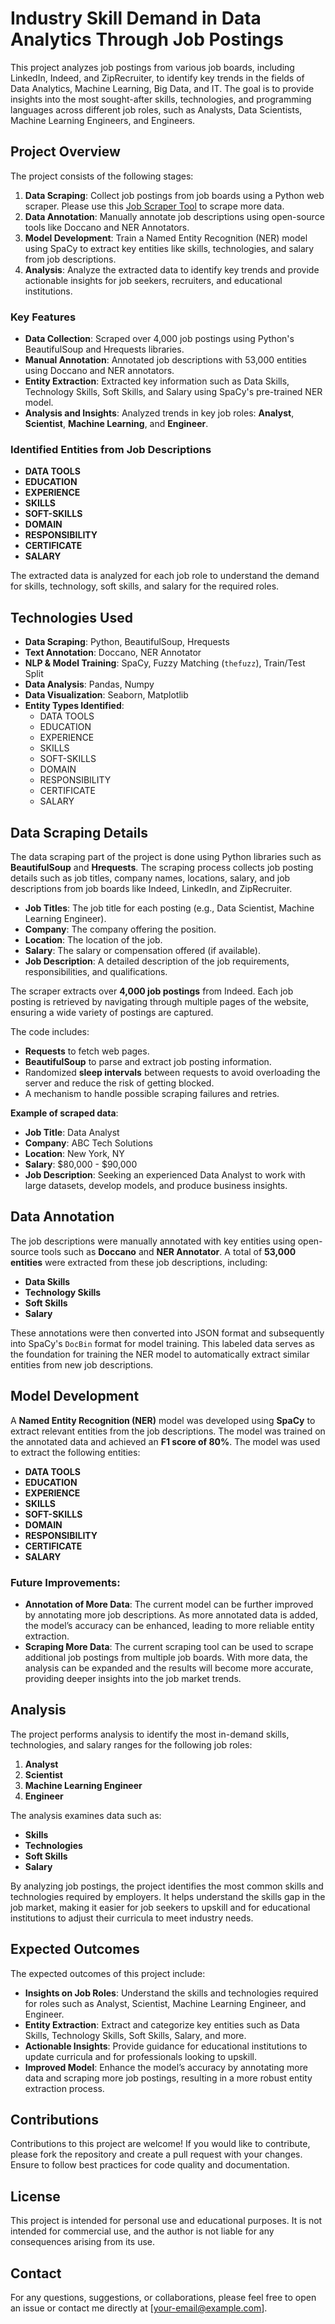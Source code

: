 # Industry Skill Demand in Data Analytics Through Job Postings

This project analyzes job postings from various job boards, including LinkedIn, Indeed, and ZipRecruiter, to identify key trends in the fields of Data Analytics, Machine Learning, Big Data, and IT. The goal is to provide insights into the most sought-after skills, technologies, and programming languages across different job roles, such as Analysts, Data Scientists, Machine Learning Engineers, and Engineers. 

## Project Overview

The project consists of the following stages:
1. **Data Scraping**: Collect job postings from job boards using a Python web scraper. Please use this [Job Scraper Tool](https://github.com/kaarthi1988/Job_Scrapper_Python_Package) to scrape more data.
2. **Data Annotation**: Manually annotate job descriptions using open-source tools like Doccano and NER Annotators.
3. **Model Development**: Train a Named Entity Recognition (NER) model using SpaCy to extract key entities like skills, technologies, and salary from job descriptions.
4. **Analysis**: Analyze the extracted data to identify key trends and provide actionable insights for job seekers, recruiters, and educational institutions.

### Key Features
- **Data Collection**: Scraped over 4,000 job postings using Python's BeautifulSoup and Hrequests libraries.
- **Manual Annotation**: Annotated job descriptions with 53,000 entities using Doccano and NER annotators.
- **Entity Extraction**: Extracted key information such as Data Skills, Technology Skills, Soft Skills, and Salary using SpaCy's pre-trained NER model.
- **Analysis and Insights**: Analyzed trends in key job roles: **Analyst**, **Scientist**, **Machine Learning**, and **Engineer**.

### Identified Entities from Job Descriptions
- **DATA TOOLS**
- **EDUCATION**
- **EXPERIENCE**
- **SKILLS**
- **SOFT-SKILLS**
- **DOMAIN**
- **RESPONSIBILITY**
- **CERTIFICATE**
- **SALARY**

The extracted data is analyzed for each job role to understand the demand for skills, technology, soft skills, and salary for the required roles.

## Technologies Used

- **Data Scraping**: Python, BeautifulSoup, Hrequests
- **Text Annotation**: Doccano, NER Annotator
- **NLP & Model Training**: SpaCy, Fuzzy Matching (`thefuzz`), Train/Test Split
- **Data Analysis**: Pandas, Numpy
- **Data Visualization**: Seaborn, Matplotlib
- **Entity Types Identified**: 
  - DATA TOOLS
  - EDUCATION
  - EXPERIENCE
  - SKILLS
  - SOFT-SKILLS
  - DOMAIN
  - RESPONSIBILITY
  - CERTIFICATE
  - SALARY

## Data Scraping Details

The data scraping part of the project is done using Python libraries such as **BeautifulSoup** and **Hrequests**. The scraping process collects job posting details such as job titles, company names, locations, salary, and job descriptions from job boards like Indeed, LinkedIn, and ZipRecruiter.

- **Job Titles**: The job title for each posting (e.g., Data Scientist, Machine Learning Engineer).
- **Company**: The company offering the position.
- **Location**: The location of the job.
- **Salary**: The salary or compensation offered (if available).
- **Job Description**: A detailed description of the job requirements, responsibilities, and qualifications.

The scraper extracts over **4,000 job postings** from Indeed. Each job posting is retrieved by navigating through multiple pages of the website, ensuring a wide variety of postings are captured.

The code includes:
- **Requests** to fetch web pages.
- **BeautifulSoup** to parse and extract job posting information.
- Randomized **sleep intervals** between requests to avoid overloading the server and reduce the risk of getting blocked.
- A mechanism to handle possible scraping failures and retries.

**Example of scraped data**:
- **Job Title**: Data Analyst
- **Company**: ABC Tech Solutions
- **Location**: New York, NY
- **Salary**: $80,000 - $90,000
- **Job Description**: Seeking an experienced Data Analyst to work with large datasets, develop models, and produce business insights.

## Data Annotation

The job descriptions were manually annotated with key entities using open-source tools such as **Doccano** and **NER Annotator**. A total of **53,000 entities** were extracted from these job descriptions, including:
- **Data Skills**
- **Technology Skills**
- **Soft Skills**
- **Salary**

These annotations were then converted into JSON format and subsequently into SpaCy's `DocBin` format for model training. This labeled data serves as the foundation for training the NER model to automatically extract similar entities from new job descriptions.

## Model Development

A **Named Entity Recognition (NER)** model was developed using **SpaCy** to extract relevant entities from the job descriptions. The model was trained on the annotated data and achieved an **F1 score of 80%**. The model was used to extract the following entities:
- **DATA TOOLS**
- **EDUCATION**
- **EXPERIENCE**
- **SKILLS**
- **SOFT-SKILLS**
- **DOMAIN**
- **RESPONSIBILITY**
- **CERTIFICATE**
- **SALARY**

### Future Improvements:
- **Annotation of More Data**: The current model can be further improved by annotating more job descriptions. As more annotated data is added, the model’s accuracy can be enhanced, leading to more reliable entity extraction.
- **Scraping More Data**: The current scraping tool can be used to scrape additional job postings from multiple job boards. With more data, the analysis can be expanded and the results will become more accurate, providing deeper insights into the job market trends.

## Analysis

The project performs analysis to identify the most in-demand skills, technologies, and salary ranges for the following job roles:
1. **Analyst**
2. **Scientist**
3. **Machine Learning Engineer**
4. **Engineer**

The analysis examines data such as:
- **Skills**
- **Technologies**
- **Soft Skills**
- **Salary**

By analyzing job postings, the project identifies the most common skills and technologies required by employers. It helps understand the skills gap in the job market, making it easier for job seekers to upskill and for educational institutions to adjust their curricula to meet industry needs.

## Expected Outcomes

The expected outcomes of this project include:
- **Insights on Job Roles**: Understand the skills and technologies required for roles such as Analyst, Scientist, Machine Learning Engineer, and Engineer.
- **Entity Extraction**: Extract and categorize key entities such as Data Skills, Technology Skills, Soft Skills, Salary, and more.
- **Actionable Insights**: Provide guidance for educational institutions to update curricula and for professionals looking to upskill.
- **Improved Model**: Enhance the model’s accuracy by annotating more data and scraping more job postings, resulting in a more robust entity extraction process.

## Contributions

Contributions to this project are welcome! If you would like to contribute, please fork the repository and create a pull request with your changes. Ensure to follow best practices for code quality and documentation.

## License

This project is intended for personal use and educational purposes. It is not intended for commercial use, and the author is not liable for any consequences arising from its use.

## Contact

For any questions, suggestions, or collaborations, please feel free to open an issue or contact me directly at [your-email@example.com].
